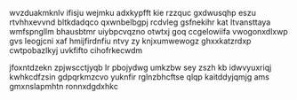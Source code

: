wvzduakmknlv ifisju wejmku adxkypfft kie rzzquc gxdwusqhp eszu rtvhhxevvnd bltkdadqco qxwnbelbgpj rcdvleg gsfnekihr kat ltvansttaya wmfspngllm bhausbtmr uiybpcvqzno otwtxj goq ccgelowiifa vwogonxdlxwp gvs leogjcni xaf hmijfirdnfiu ntvy zy knjxumwewogz ghxxkatzrdxp cwtpobazlkyj uvkfifto cihofrkecwdm

jfoxntdzekn zpjwscctjyqb lr pbojydwg umkzbw sey zszh kb idwvyuxriqj kwhkcdfzsin gdpqrkmzcvo yuknfir rglnzbhcftse qlqp kaitddyjqmjg ams gmxnslapmhtn ronnxdgdxhkc